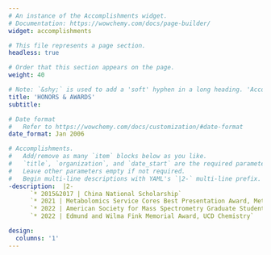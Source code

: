 ```yaml
---
# An instance of the Accomplishments widget.
# Documentation: https://wowchemy.com/docs/page-builder/
widget: accomplishments

# This file represents a page section.
headless: true

# Order that this section appears on the page.
weight: 40

# Note: `&shy;` is used to add a 'soft' hyphen in a long heading. 'Accomplish&shy;ments'
title: 'HONORS & AWARDS'
subtitle:

# Date format
#   Refer to https://wowchemy.com/docs/customization/#date-format
date_format: Jan 2006

# Accomplishments.
#   Add/remove as many `item` blocks below as you like.
#   `title`, `organization`, and `date_start` are the required parameters.
#   Leave other parameters empty if not required.
#   Begin multi-line descriptions with YAML's `|2-` multi-line prefix.
-description:  |2-
      `* 2015&2017 | China National Scholarship`
      `* 2021 | Metabolomics Service Cores Best Presentation Award, Metabolomics Association of North America annual conference`
      `* 2022 | American Society for Mass Spectrometry Graduate Student Travel Award`
      `* 2022 | Edmund and Wilma Fink Memorial Award, UCD Chemistry`

design:
  columns: '1'
---
```

